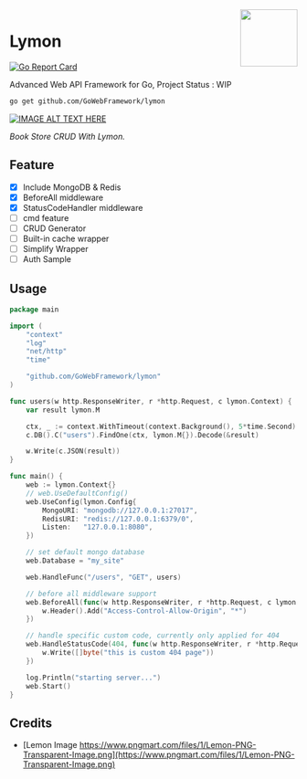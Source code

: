 <img align="right" width="100" height="100" src="https://www.pngmart.com/files/1/Lemon-PNG-Transparent-Image.png">

# Lymon

[![Go Report Card](https://goreportcard.com/badge/github.com/GoWebFramework/lymon)](https://goreportcard.com/report/github.com/GoWebFramework/lymon)

Advanced Web API Framework for Go, Project Status : WIP

```sh
go get github.com/GoWebFramework/lymon
```

[![IMAGE ALT TEXT HERE](https://img.youtube.com/vi/xS1D-tTrKmQ/0.jpg)](https://www.youtube.com/watch?v=xS1D-tTrKmQ)

_Book Store CRUD With Lymon._

## Feature

- [x] Include MongoDB & Redis
- [x] BeforeAll middleware
- [x] StatusCodeHandler middleware
- [ ] cmd feature
- [ ] CRUD Generator 
- [ ] Built-in cache wrapper
- [ ] Simplify Wrapper
- [ ] Auth Sample

## Usage

```go
package main

import (
	"context"
	"log"
	"net/http"
	"time"

	"github.com/GoWebFramework/lymon"
)

func users(w http.ResponseWriter, r *http.Request, c lymon.Context) {
	var result lymon.M

	ctx, _ := context.WithTimeout(context.Background(), 5*time.Second)
	c.DB().C("users").FindOne(ctx, lymon.M{}).Decode(&result)

	w.Write(c.JSON(result))
}

func main() {
	web := lymon.Context{}
	// web.UseDefaultConfig()
	web.UseConfig(lymon.Config{
		MongoURI: "mongodb://127.0.0.1:27017",
		RedisURI: "redis://127.0.0.1:6379/0",
		Listen:   "127.0.0.1:8080",
	})

	// set default mongo database
	web.Database = "my_site"

	web.HandleFunc("/users", "GET", users)

	// before all middleware support
	web.BeforeAll(func(w http.ResponseWriter, r *http.Request, c lymon.Context) {
		w.Header().Add("Access-Control-Allow-Origin", "*")
	})

	// handle specific custom code, currently only applied for 404
	web.HandleStatusCode(404, func(w http.ResponseWriter, r *http.Request, c lymon.Context) {
		w.Write([]byte("this is custom 404 page"))
	})

	log.Println("starting server...")
	web.Start()
}
```

## Credits

- [Lemon Image https://www.pngmart.com/files/1/Lemon-PNG-Transparent-Image.png](https://www.pngmart.com/files/1/Lemon-PNG-Transparent-Image.png)
